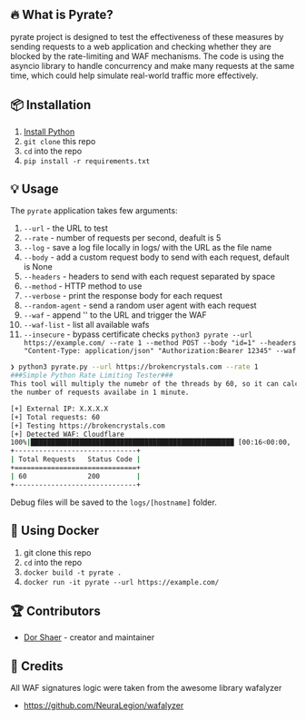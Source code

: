 ## 🔥 What is Pyrate?

pyrate project is designed to test the effectiveness of these measures by sending requests to a web application and checking whether they are blocked by the rate-limiting and WAF mechanisms. The code is using the asyncio library to handle concurrency and make many requests at the same time, which could help simulate real-world traffic more effectively.

## 📦 Installation

1. [Install Python](https://wiki.python.org/moin/BeginnersGuide/Download)
2. `git clone` this repo
3. `cd` into the repo
4. `pip install -r requirements.txt`

## 💡 Usage

The `pyrate` application takes few arguments:

1. `--url` - the URL to test
2. `--rate` - number of requests per second, deafult is 5
3. `--log` - save a log file locally in logs/ with the URL as the file name
4. `--body` - add a custom request body to send with each request, default is None
5. `--headers` - headers to send with each request separated by space
6. `--method` - HTTP method to use
7. `--verbose` - print the response body for each request
8. `--random-agent` - send a random user agent with each request
9. `--waf` - append '<script>alert(1)</script>' to the URL and trigger the WAF
10. `--waf-list` - list all available wafs
11. `--insecure` - bypass certificate checks
`python3 pyrate --url https://example.com/ --rate 1 --method POST --body "id=1" --headers "Content-Type: application/json" "Authorization:Bearer 12345" --waf`

```bash
❯ python3 pyrate.py --url https://brokencrystals.com --rate 1 
###Simple Python Rate Limiting Tester###
This tool will multiply the numebr of the threads by 60, so it can calculate
the number of requests availabe in 1 minute.

[+] External IP: X.X.X.X
[+] Total requests: 60
[+] Testing https://brokencrystals.com
[+] Detected WAF: Cloudflare 
100%|██████████████████████████████████████████████████ [00:16<00:00,  3.58it/s]
+------------------------------+
| Total Requests   Status Code |
+==============================+
| 60               200         |
+------------------------------+

```

Debug files will be saved to the `logs/[hostname]` folder.

## 🐋 Using Docker

1. git clone this repo
2. `cd` into the repo
3. `docker build -t pyrate .`
4. `docker run -it pyrate --url https://example.com/`

## 🏆 Contributors

- [Dor Shaer](https://github.com/DorShaer) - creator and maintainer

## 🙏 Credits
  All WAF signatures logic were taken from the awesome library wafalyzer
- https://github.com/NeuraLegion/wafalyzer 
